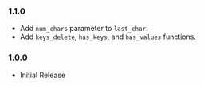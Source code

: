 ### 1.1.0
- Add `num_chars` parameter to `last_char`.
- Add `keys_delete`, `has_keys`, and `has_values` functions.

### 1.0.0
- Initial Release
